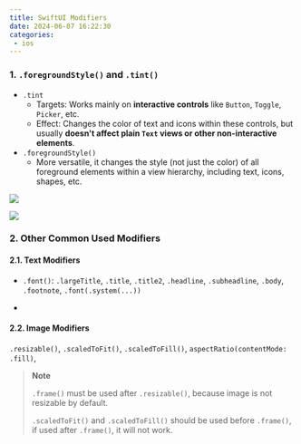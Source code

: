 ```yaml
---
title: SwiftUI Modifiers
date: 2024-06-07 16:22:30
categories:
 - ios
---
```


### 1. `.foregroundStyle()` and `.tint()`

- `.tint`
  - Targets: Works mainly on **interactive controls** like `Button`, `Toggle`, `Picker`, etc.
  - Effect: Changes the color of text and icons within these controls, but usually **doesn't affect plain `Text` views or other non-interactive elements**.
- `.foregroundStyle()`
  - More versatile, it changes the style (not just the color) of all foreground elements within a view hierarchy, including text, icons, shapes, etc. 

![](https://pub-2a6758f3b2d64ef5bb71ba1601101d35.r2.dev/blogs/2024/06/b68b2b854568f35c371b5e1d22b60231.jpg)

![](https://pub-2a6758f3b2d64ef5bb71ba1601101d35.r2.dev/blogs/2024/06/918b49e2021b1534f1274e732efe1522.jpg)

### 2. Other Common Used Modifiers

#### 2.1. Text Modifiers

- `.font()`: `.largeTitle`, `.title`, `.title2`, `.headline`, `.subheadline`, `.body`, `.footnote`, `.font(.system(...))`

- 

#### 2.2. Image Modifiers

`.resizable()`, `.scaledToFit()`, `.scaledToFill()`, `aspectRatio(contentMode: .fill)`, 

> **Note**
>
> `.frame()` must be used after `.resizable()`, because image is not resizable by default. 
>
> `.scaledToFit()` and `.scaledToFill()` should be used before `.frame()`, if used after `.frame()`, it will not work. 

